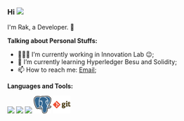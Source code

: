 ### Hi <img src="https://media.giphy.com/media/hvRJCLFzcasrR4ia7z/giphy.gif" width="25px">

I'm Rak, a Developer. 🚀
  
**Talking about Personal Stuffs:**

- 👨🏽‍💻 I’m currently working in Innovation Lab :wink:;
- 🌱 I’m currently learning Hyperledger Besu and Solidity; 
- 📫 How to reach me: [Email](chuayjan.thirak@gmail.com);

**Languages and Tools:**  

<code><img height="40" src="https://cdn.jsdelivr.net/npm/programming-languages-logos/src/go/go.png"></code>
<code><img height="40" src="https://cdn.jsdelivr.net/npm/programming-languages-logos/src/java/java.png"></code>
<code><img height="40" src="https://cdn.jsdelivr.net/npm/programming-languages-logos/src/javascript/javascript.png"></code>
<code><img height="40" src="https://raw.githubusercontent.com/github/explore/80688e429a7d4ef2fca1e82350fe8e3517d3494d/topics/postgresql/postgresql.png"></code>
<code><img height="40" src="https://raw.githubusercontent.com/github/explore/80688e429a7d4ef2fca1e82350fe8e3517d3494d/topics/git/git.png"></code>
